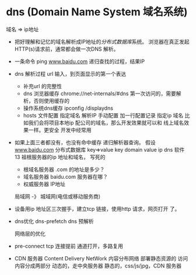 # dns (Domain Name System 域名系统)
域名 => ip地址


- 把好理解和记忆的域名解析成IP地址的*分布式数据库*系统。
    浏览器在真正发起HTTP(s)请求前，通常都会做一次DNS 解析。
- 一条命令
    ping www.baidu.com 递归查找的过程，结果IP 

- dns 解析过程
    url 输入，到页面显示的第一个表达
    - 补充url 的完整性
    - dns 浏览器缓存
        chrome://net-internals/#dns
        第一次访问的，需要解析，否则使用缓存的
    - 操作系统dns缓存
        ipconfig /displaydns
    - hosts 文件配置
        指定域名 解析IP 手动配置
        加一行配置记录 指定ip 域名
        比如我们会将项目本地ip 配公司的域名，那么开发效果就可以和
        线上域名效果一样。更安全
        开发中经常用 

- 如果上面三者都没有，也没有命中缓存
    递归解析器查询。
    假设 www.baidu.com
    分布式数据库 key=>value key domain value ip
    dns 软件  13  祖根服务器的ip 地址和域名，
    写死的

    - 根域名服务器
        .com 的地址是多少？
    - 域名服务器
        baidu.com 服务器在哪？
    - 权威服务器
        IP地址 


    局域网 -》 城域网(电信或移动服务商) 

- 设备用ip 地址区三次握手，建立tcp 链接，使用http 请求，网页打开
了。

- dns优化
    dns-prefetch dns 预解析
    <link type="dns-prefetch" href="//g.alicdn.com">
    网络层的优化

- pre-connect
    tcp 连接提前 通道打开，多路复用


- CDN 服务器
    Content Delivery NetWork
    内容分布网络
    部署静态资源的
    访问内容分成两部分
    动态的，走中央服务器
    静态的，css/js/jpg，CDN 服务器
    

